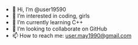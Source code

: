 - 👋 Hi, I’m @user19590
- 👀 I’m interested in coding, girls
- 🌱 I’m currently learning C++
- 💞️ I’m looking to collaborate on GitHub
- 📫 How to reach me: user.may1990@gmail.com

<!---
user19590/user19590 is a ✨ special ✨ repository because its `README.md` (this file) appears on your GitHub profile.
You can click the Preview link to take a look at your changes.
--->
